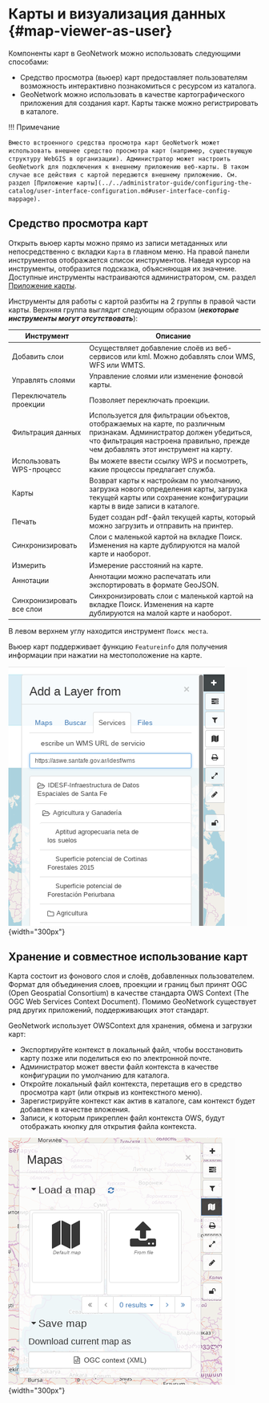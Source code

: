 # Карты и визуализация данных {#map-viewer-as-user}

Компоненты карт в GeoNetwork можно использовать следующими способами:

- Средство просмотра (вьюер) карт предоставляет пользователям возможность интерактивно познакомиться с ресурсом из каталога.
- GeoNetwork можно использовать в качестве картографического приложения для создания карт. Карты также можно регистрировать в каталоге.

!!! Примечание

    Вместо встроенного средства просмотра карт GeoNetwork может использовать внешнее средство просмотра карт (например, существующую структуру WebGIS в организации). Администратор может настроить GeoNetwork для подключения к внешнему приложению веб-карты. В таком случае все действия с картой передаются внешнему приложению. См. раздел [Приложение карты](../../administrator-guide/configuring-the-catalog/user-interface-configuration.md#user-interface-config-mappage).


## Средство просмотра карт

Открыть вьюер карты можно прямо из записи метаданных или непосредственно с вкладки `Карта` в главном меню. На правой панели инструментов отображается список инструментов. Наведя курсор на инструменты, отобразится подсказка, объясняющая их значение. Доступные инструменты настраиваются администратором, см. раздел [Приложение карты](../../administrator-guide/configuring-the-catalog/user-interface-configuration.md#user-interface-config-mappage).

Инструменты для работы с картой разбиты на 2 группы в правой части карты. Верхняя группа выглядит следующим образом (***некоторые инструменты могут отсутствовать***):

| **Инструмент**            | **Описание**                                                                                                                                                                                |
|---------------------------|---------------------------------------------------------------------------------------------------------------------------------------------------------------------------------------------|
| Добавить слои             | Осуществляет добавление слоёв из веб-сервисов или kml. Можно добавлять слои WMS, WFS или WMTS.                                                         |
| Управлять слоями          | Управление слоями или изменение фоновой карты.                                                                                                                                              |
| Переключатель проекции    | Позволяет переключать проекции.                                                                                                                                                             | Позволяет установить альтернативные проекции.                                                                                                                                                                |
| Фильтрация данных         | Используется для фильтрации объектов, отображаемых на карте, по различным признакам. Администратор должен убедиться, что фильтрация настроена правильно, прежде чем добавлять этот инструмент на карту. |
| Использовать WPS-процесс  | Вы можете ввести ссылку WPS и посмотреть, какие процессы предлагает служба.                                                                                                                 |
| Карты                     | Возврат карты к настройкам по умолчанию, загрузка нового определения карты, загрузка текущей карты или сохранение конфигурации карты в виде записи в каталоге.                              |
| Печать                    | Будет создан pdf-файл текущей карты, который можно загрузить и отправить на принтер.                                                                                                        |
| Синхронизировать          | Слои с маленькой картой на вкладке Поиск. Изменения на карте дублируются на малой карте и наоборот.                                                                                         |
| Измерить                  | Измерение расстояний на карте.                                                                                                                                                              | Измерение расстояний и поверхностей на карте.                                                                                                                                                                |
| Аннотации                 | Аннотации можно распечатать или экспортировать в формате GeoJSON.                                                                                                                           |
| Синхронизировать все слои | Синхронизировать слои с маленькой картой на вкладке Поиск. Изменения на карте дублируются на малой карте и наоборот.

В левом верхнем углу находится инструмент `Поиск места`.

Вьюер карт поддерживает функцию `Featureinfo` для получения информации при нажатии на местоположение на карте.

![](img/addLayers.png){width="300px"}

## Хранение и совместное использование карт

Карта состоит из фонового слоя и слоёв, добавленных пользователем. Формат для объединения слоев, проекции и границ был принят OGC (Open Geospatial Consortium) в качестве стандарта OWS Context (The OGC Web Services Context Document). Помимо GeoNetwork существует ряд других приложений, поддерживающих этот стандарт.

GeoNetwork использует OWSContext для хранения, обмена и загрузки карт:

- Экспортируйте контекст в локальный файл, чтобы восстановить карту позже или поделиться ею по электронной почте.
- Администратор может ввести файл контекста в качестве конфигурации по умолчанию для каталога.
- Откройте локальный файл контекста, перетащив его в средство просмотра карт (или открыв из контекстного меню).
- Зарегистрируйте контекст как актив в каталоге, сам контекст будет добавлен в качестве вложения.
- Записи, к которым прикреплен файл контекста OWS, будут отображать кнопку для открытия файла контекста.

![](img/OWSContext.png){width="300px"}
